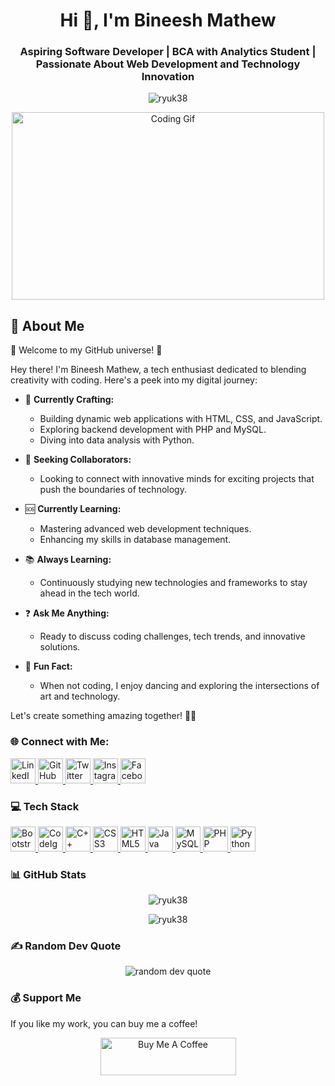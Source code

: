 <h1 align="center">Hi 👋, I'm Bineesh Mathew</h1>
<h3 align="center">Aspiring Software Developer | BCA with Analytics Student | Passionate About Web Development and Technology Innovation</h3>

<p align="center">
  <img src="https://komarev.com/ghpvc/?username=ryuk38&label=Profile%20views&color=0e75b6&style=flat" alt="ryuk38" />
</p>

<div align="center">
  <img src="https://media.giphy.com/media/L8K62iTDkzGX6/giphy.gif" alt="Coding Gif" width="500" height="300" />
</div>

## 💫 About Me
🚀 Welcome to my GitHub universe! 🌌

Hey there! I'm Bineesh Mathew, a tech enthusiast dedicated to blending creativity with coding. Here's a peek into my digital journey:

- 🔧 **Currently Crafting:** 
  - Building dynamic web applications with HTML, CSS, and JavaScript.
  - Exploring backend development with PHP and MySQL.
  - Diving into data analysis with Python.

- 🌟 **Seeking Collaborators:**
  - Looking to connect with innovative minds for exciting projects that push the boundaries of technology.

- 🆘 **Currently Learning:**
  - Mastering advanced web development techniques.
  - Enhancing my skills in database management.

- 📚 **Always Learning:**
  - Continuously studying new technologies and frameworks to stay ahead in the tech world.

- ❓ **Ask Me Anything:**
  - Ready to discuss coding challenges, tech trends, and innovative solutions.

- 🎉 **Fun Fact:**
  - When not coding, I enjoy dancing and exploring the intersections of art and technology.

Let's create something amazing together! 🌟✨

### 🌐 Connect with Me:
<p align="left">
  <a href="https://www.linkedin.com/in/bineesh38/" target="_blank">
    <img src="https://img.icons8.com/color/48/000000/linkedin.png" alt="LinkedIn" width="40" height="40"/>
  </a>
  <a href="https://github.com/ryuk38" target="_blank">
    <img src="https://img.icons8.com/material-outlined/48/000000/github.png" alt="GitHub" width="40" height="40"/>
  </a>
  <a href="https://twitter.com/https://x.com/ruk_jod" target="_blank">
    <img src="https://img.icons8.com/color/48/000000/twitter--v1.png" alt="Twitter" width="40" height="40"/>
  </a>
  <a href="https://www.instagram.com/38_b1neesh_/" target="_blank">
    <img src="https://img.icons8.com/fluency/48/000000/instagram-new.png" alt="Instagram" width="40" height="40"/>
  </a>
  <a href="https://www.facebook.com/bineesh.mathew.5074" target="_blank">
    <img src="https://img.icons8.com/fluency/48/000000/facebook-new.png" alt="Facebook" width="40" height="40"/>
  </a>
</p>

### 💻 Tech Stack
<p align="left">
  <a href="https://getbootstrap.com" target="_blank" rel="noreferrer">
    <img src="https://img.icons8.com/color/48/000000/bootstrap.png" alt="Bootstrap" width="40" height="40"/>
  </a>
 <a href="https://codeigniter.com" target="_blank" rel="noreferrer">
    <img src="https://cdn.jsdelivr.net/gh/devicons/devicon/icons/codeigniter/codeigniter-plain.svg" alt="CodeIgniter" width="40" height="40"/>
  </a>
  <a href="https://www.w3schools.com/cpp/" target="_blank" rel="noreferrer">
    <img src="https://img.icons8.com/color/48/000000/c-plus-plus-logo.png" alt="C++" width="40" height="40"/>
  </a>
  <a href="https://www.w3schools.com/css/" target="_blank" rel="noreferrer">
    <img src="https://img.icons8.com/color/48/000000/css3.png" alt="CSS3" width="40" height="40"/>
  </a>
  <a href="https://www.w3.org/html/" target="_blank" rel="noreferrer">
    <img src="https://img.icons8.com/color/48/000000/html-5.png" alt="HTML5" width="40" height="40"/>
  </a>
  <a href="https://www.java.com" target="_blank" rel="noreferrer">
    <img src="https://img.icons8.com/color/48/000000/java-coffee-cup-logo.png" alt="Java" width="40" height="40"/>
  </a>
  <a href="https://www.mysql.com/" target="_blank" rel="noreferrer">
    <img src="https://img.icons8.com/color/48/000000/mysql-logo.png" alt="MySQL" width="40" height="40"/>
  </a>
  <a href="https://www.php.net" target="_blank" rel="noreferrer">
    <img src="https://img.icons8.com/officel/40/000000/php-logo.png" alt="PHP" width="40" height="40"/>
  </a>
  <a href="https://www.python.org" target="_blank" rel="noreferrer">
    <img src="https://img.icons8.com/color/48/000000/python.png" alt="Python" width="40" height="40"/>
  </a>
</p>

### 📊 GitHub Stats
<p align="center">
  <img src="https://github-readme-stats.vercel.app/api/top-langs?username=ryuk38&show_icons=true&locale=en&layout=compact" alt="ryuk38" />
</p>
<p align="center">
  <img src="https://github-readme-stats.vercel.app/api?username=ryuk38&show_icons=true&locale=en" alt="ryuk38" />
</p>

### ✍️ Random Dev Quote
<p align="center">
  <img src="https://quotes-github-readme.vercel.app/api?type=horizontal&theme=light" alt="random dev quote" />
</p>

### 💰 Support Me
If you like my work, you can buy me a coffee!
<p align="center">
  <a href="https://www.buymeacoffee.com/your-profile" target="_blank">
    <img src="https://cdn.buymeacoffee.com/buttons/v2/default-yellow.png" alt="Buy Me A Coffee" width="217" height="60" />
  </a>
</p>




